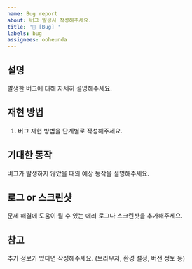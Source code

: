 ```yaml
---
name: Bug report
about: 버그 발생시 작성해주세요.
title: '🐛 [Bug] '
labels: bug
assignees: ooheunda
---
```


## 설명

발생한 버그에 대해 자세히 설명해주세요.

## 재현 방법

1. 버그 재현 방법을 단계별로 작성해주세요.

## 기대한 동작

버그가 발생하지 않았을 때의 예상 동작을 설명해주세요.

## 로그 or 스크린샷

문제 해결에 도움이 될 수 있는 에러 로그나 스크린샷을 추가해주세요.

## 참고

추가 정보가 있다면 작성해주세요. (브라우저, 환경 설정, 버전 정보 등)
